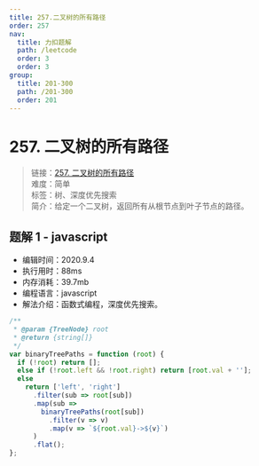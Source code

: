 ```yaml
---
title: 257.二叉树的所有路径
order: 257
nav:
  title: 力扣题解
  path: /leetcode
  order: 3
  order: 3
group:
  title: 201-300
  path: /201-300
  order: 201
---
```


# 257. 二叉树的所有路径

> 链接：[257. 二叉树的所有路径](https://leetcode-cn.com/problems/binary-tree-paths/)  
> 难度：简单  
> 标签：树、深度优先搜索  
> 简介：给定一个二叉树，返回所有从根节点到叶子节点的路径。

## 题解 1 - javascript

- 编辑时间：2020.9.4
- 执行用时：88ms
- 内存消耗：39.7mb
- 编程语言：javascript
- 解法介绍：函数式编程，深度优先搜索。

```javascript
/**
 * @param {TreeNode} root
 * @return {string[]}
 */
var binaryTreePaths = function (root) {
  if (!root) return [];
  else if (!root.left && !root.right) return [root.val + ''];
  else
    return ['left', 'right']
      .filter(sub => root[sub])
      .map(sub =>
        binaryTreePaths(root[sub])
          .filter(v => v)
          .map(v => `${root.val}->${v}`)
      )
      .flat();
};
```
